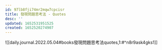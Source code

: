 ```yaml
---
id: 97lb8fji74mr2mqw7cpcisr
title: 發現問題思考法 - Quotes
desc: ''
updated: 1652531951525
created: 1652520274907
---
```


![[daily.journal.2022.05.04#books發現問題思考法quotes,1:#^n8r9ask4gks1]]
